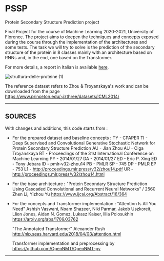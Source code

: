 # PSSP
Protein Secondary Structure Prediction project

Final Project for the course of Machine Learning 2020-2021, University of Florence. 
The project aims to deepen the techniques and concepts exposed during the course through the implementation of the architectures and some tests. 
The task we will try to solve is the prediction of the secondary structure of the protein in 8 classes mainly with an architecture based on RNNs and, in the end, one based on the Transformer. 

For more details, a report in Italian is available [here](). 

![struttura-delle-proteine (1)](https://user-images.githubusercontent.com/22282000/123549058-abde2d80-d767-11eb-98fb-9eff75d15c6c.jpg)

The reference dataset refers to Zhou & Troyanskaya's work and can be downloaded from the page https://www.princeton.edu/~jzthree/datasets/ICML2014/
*********************************************************************************************************************************

## SOURCES 

With changes and additions, this code starts from : 

- For the prepared dataset and baseline concepts : TY - CPAPER TI - Deep Supervised and Convolutional Generative Stochastic Network for Protein Secondary Structure Prediction AU - Jian Zhou AU - Olga Troyanskaya BT - Proceedings of the 31st International Conference on Machine Learning PY - 2014/01/27 DA - 2014/01/27 ED - Eric P. Xing ED - Tony Jebara ID - pmlr-v32-zhou14 PB - PMLR SP - 745 DP - PMLR EP - 753 L1 - http://proceedings.mlr.press/v32/zhou14.pdf UR - http://proceedings.mlr.press/v32/zhou14.html 

- For the base architecture : "Protein Secondary Structure Prediction Using Cascaded Convolutional and Recurrent Neural Networks" / 2560 
   Zhen Li, Yizhou Yu https://www.ijcai.org/Abstract/16/364
  
- For the concepts and Transformer implementation : "Attention Is All You Need" 
  Ashish Vaswani, Noam Shazeer, Niki Parmar, Jakob Uszkoreit, Llion Jones, Aidan N. Gomez, Lukasz Kaiser, Illia Polosukhin 
  https://arxiv.org/abs/1706.03762
  
  "The Annotated Transformer" Alexander Rush 
  http://nlp.seas.harvard.edu/2018/04/03/attention.html 
  
  Transformer implementation and preprocessing by
  https://github.com/OpenNMT/OpenNMT-py
  
  
  
 *********************************************************************************************************************************



